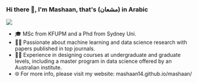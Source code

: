 ### Hi there 👋, I'm Mashaan, that's (مشعان) in Arabic
[![](https://img.shields.io/badge/LinkedIn-0077B5?style=for-the-badge&logo=linkedin&logoColor=white.svg)](https://linkedin.com/in/mashaan)

- 🎓 MSc from KFUPM and a Phd from Sydney Uni.
- 👨‍💻 Passionate about machine learning and data science research with papers published in top journals.
- 👨‍🏫 Experience in designing courses at undergraduate and graduate levels, including a master program in data science offered by an Australian institute.
- 🌐 For more info, please visit my website: mashaan14.github.io/mashaan/
